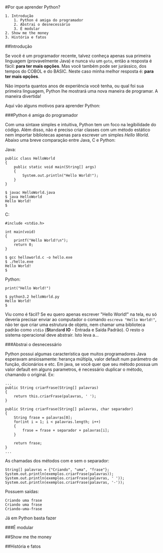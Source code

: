 #Por que aprender Python?

    1. Introdução
        1. Python é amiga do programador
        2. Abstrai o desnecessário
        3. É modular
    2. Show me the money
    3. História e fatos


##Introdução

Se você é um programador recente, talvez conheça apenas sua primeira linguagem (provavelmente Java) e nunca viu um `goto`, então a resposta é fácil: **para ter mais opções**. Mas você também pode ser jurássico, dos tempos do COBOL e do BASIC. Neste caso minha melhor resposta é: **para ter mais opções**.

Não importa quantos anos de experiência você tenha, ou qual foi sua primeira linguagem, Python lhe mostrará uma nova maneira de programar. A maneira divertida!

Aqui vão alguns motivos para aprender Python:


###Python é amiga do programador

Com uma sintaxe simples e intuitiva, Python tem um foco na legibilidade do código. Além disso, não é preciso criar classes com um método estático nem importar bibliotecas apenas para escrever um simples *Hello World*. Abaixo uma breve comparação entre Java, C e Python:

Java:
```
public class HelloWorld
{
    public static void main(String[] args)
    {
        System.out.println("Hello World!");
    }
}
```
```
$ javac HelloWorld.java
$ java HelloWorld
Hello World!
$
```

C:
```
#include <stdio.h>

int main(void)
{
    printf("Hello World!\n");
    return 0;
}
```
```
$ gcc helloworld.c -o hello.exe
$ ./hello.exe
Hello World!
$
```

Python:
```
print("Hello World!")
```
```
$ python3.2 helloWorld.py
Hello World!
$
```

Viu como é fácil? Se eu quero apenas escrever "Hello World!" na tela, eu só deveria precisar enviar ao computador o comando `escreva "Hello World!"`, não ter que criar uma estrutura de objeto, nem chamar uma biblioteca padrão como `stdio` (**St**andar**d** **IO** - Entrada e Saída Padrão). O resto o sistema operacional deve abstrair. Isto leva a...


###Abstrai o desnecessário

Python possui algumas característica que muitos programadores Java esperavam ansiosamente: herança múltipla, valor default num parâmetro de função, dicionários e etc. Em java, se você quer que seu método possua um valor default em alguns parametros, é necessário duplicar o método, chamando o original. Ex:

```
...
public String criarFrase(String[] palavras)
{
    return this.criarFrase(palavras, ' ');
}

public String criarFrase(String[] palavras, char separador)
{
    String frase = palavras[0];
    for(int i = 1; i < palavras.length; i++)
    {
        frase = frase + separador + palavras[i];
    }

    return frase;
}
...
```
As chamadas dos métodos com e sem o separador:
```
String[] palavras = {"Criando", "uma", "frase"};
System.out.println(exemplos.criarFrase(palavras));
System.out.println(exemplos.criarFrase(palavras, ' '));
System.out.println(exemplos.criarFrase(palavras, '-'));
```
Possuem saídas:
```
Criando uma frase
Criando uma frase
Criando-uma-frase
```

Já em Python basta fazer


###É modular


##Show me the money


##História e fatos
